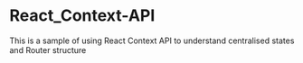 # React_Context-API
This is a sample of using React Context API to understand centralised states and Router structure
